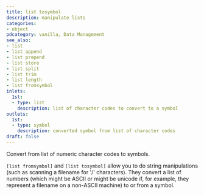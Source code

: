 ```yaml
---
title: list tosymbol
description: manipulate lists
categories:
- object
pdcategory: vanilla, Data Management
see_also:
- list
- list append
- list prepend
- list store
- list split
- list trim
- list length
- list fromsymbol
inlets:
  1st:
  - type: list
    description: list of character codes to convert to a symbol
outlets:
  1st:
  - type: symbol
    description: converted symbol from list of character codes
draft: false
---
```

Convert from list of numeric character codes to symbols.

`[list fromsymbol]` and `[list tosymbol]` allow you to do string manipulations (such as scanning a filename for '/' characters). They convert a list of numbers (which might be ASCII or might be unicode if, for example, they represent a filename on a non-ASCII machine) to or from a symbol.
